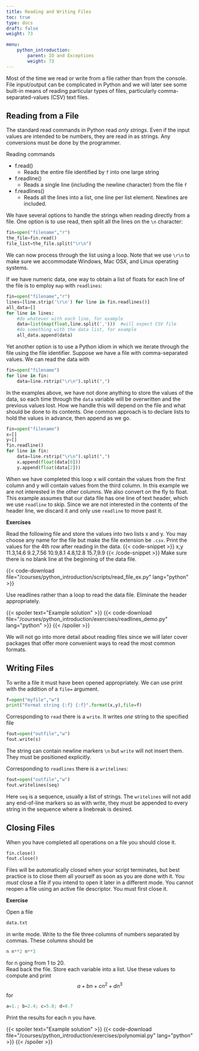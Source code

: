 ```yaml
---
title: Reading and Writing Files
toc: true
type: docs
draft: false
weight: 73

menu:
    python_introduction:
        parent: IO and Exceptions
        weight: 73
---
```


Most of the time we read or write from a file rather than from the console.  File input/output can be complicated in Python and we will later see some built-in means of reading particular types of files, particularly comma-separated-values (CSV) text files.

## Reading from a File

The standard read commands in Python read _only strings_.  Even if the input values are intended to be numbers, they are read in as strings.  Any conversions must be done by the programmer.

Reading commands

* f.read()
  * Reads the entire file identified by `f` into one large string
* f.readline()
  * Reads a single line (including the newline character) from the file `f`
* f.readlines() 
  * Reads all the lines into a list, one line per list element.  Newlines are included.

We have several options to handle the strings when reading directly from a file.  One option is to use read, then split all the lines on the `\n` character:

```python
fin=open("filename","r")
the_file=fin.read()
file_list=the_file.split("\r\n")
```

We can now process through the list using a loop.  Note that we use `\r\n` to make sure we accommodate Windows, Mac OSX, and Linux operating systems.  

If we have numeric data, one way to obtain a list of floats for each line of the file is to employ `map` with `readlines`:
```python
fin=open("filename","r")
lines=[line.strip('\r\n') for line in fin.readlines()]
all_data=[]
for line in lines:
    #do whatever with each line, for example
    data=list(map(float,line.split(',')))  #will expect CSV file
    #do something with the data list, for example
    all_data.append(data)
```

Yet another option is to use a Python idiom in which we iterate through the file using the file identifier.  Suppose we have a file with comma-separated values.  We can read the data with
```python
fin=open("filename")
for line in fin:
    data=line.rstrip("\r\n").split(",")
```

In the examples above, we have not done anything to store the values of the data, so each time through the `data` variable will be overwritten and the previous values lost.  How we handle this will depend on the file and what should be done to its contents.  One common approach is to declare lists to hold the values in advance, then append as we go.

```python
fin=open("filename")
x=[]
y=[]
fin.readline()
for line in fin:
    data=line.rstrip("\r\n").split(",")
    x.append(float(data[0]))
    y.append(float(data[2]))
```
When we have completed this loop x will contain the values from the first column and y will contain values from the third column.  In this example we are not interested in the other columns.  We also convert on the fly to float.  This example assumes that our data file has one line of text header, which we use `readline` to skip.  Since we are not interested in the contents of the header line, we discard it and only use `readline` to move past it.

**Exercises**

Read the following file and store the values into two lists x and y.  You may choose any name for the file but make the file extension be `.csv`.  Print the values for the 4th row after reading in the data.
{{< code-snippet >}}
x,y
11.3,14.6
9.2,7.56
10.9,8.1
4.8,12.8
15.7,9.9
{{< /code-snippet >}}
Make sure there is no blank line at the beginning of the data file.

{{< code-download file="/courses/python_introduction/scripts/read_file_ex.py" lang="python" >}}

Use readlines rather than a loop to read the data file.  Eliminate the header appropriately.

{{< spoiler text="Example solution" >}}
{{< code-download file="/courses/python_introduction/exercises/readlines_demo.py" lang="python" >}}
{{< /spoiler >}}

We will not go into more detail about reading files since we will later cover packages that offer more convenient ways to read the most common formats.  

## Writing Files

To write a file it must have been opened appropriately.  We can use print with the addition of a `file=` argument.
```python
f=open("myfile","w")
print("Format string {:f} {:f}".format(x,y),file=f)
```

Corresponding to `read` there is a `write`.  It writes _one_ string to the specified file 
```python
fout=open("outfile","w")
fout.write(s)
```
The string can contain newline markers `\n` but `write` will not insert them.  They must be positioned explicitly.

Corresponding to `readlines` there is a `writelines`:
```python
fout=open("outfile","w")
fout.writelines(seq)
```
Here `seq` is a sequence, usually a list of strings.  The `writelines` will not add any end-of-line markers so as with write, they must be appended to every string in the sequence where a linebreak is desired.

## Closing Files

When you have completed all operations on a file you should close it.

```python
fin.close()
fout.close()
```

Files will be automatically closed when your script terminates, but best practice is to close them all yourself as soon as you are done with it.  You _must_ close a file if you intend to open it later in a different mode.  You cannot reopen a file using an active file descriptor.  You must first close it.

**Exercise**

Open a file 

```python
data.txt 
```
in write mode.  Write to the file three columns of numbers separated by commas.  These columns should be
```python
n n**2 n**3
```
for n going from 1 to 20.  
Read back the file.  Store each variable into a list.  Use these values to compute and print 
$$ a+bn+cn^2+dn^3 $$
for 
```python
a=1.; b=2.4; c=5.8; d=0.7
```
Print the results for each n you have.

{{< spoiler text="Example solution" >}}
{{< code-download file="/courses/python_introduction/exercises/polynomial.py" lang="python" >}}
{{< /spoiler >}}


